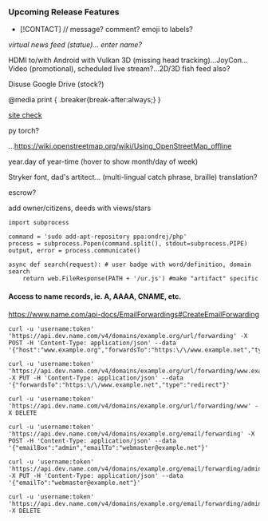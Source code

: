 
### Upcoming Release Features

- [!CONTACT] // message? comment? emoji to labels?

*virtual news feed (statue)... enter name?*

HDMI to/with Android with Vulkan 3D (missing head tracking)...JoyCon...
Video (promotional), scheduled live stream?...2D/3D fish feed also?

Disuse Google Drive (stock?)

@media print { .breaker{break-after:always;} }

[site check](https://developers.google.com/speed/pagespeed/insights/?url=https%3A%2F%2Fmattdown.com%2F)

py torch?

...https://wiki.openstreetmap.org/wiki/Using_OpenStreetMap_offline

year.day of year-time (hover to show month/day of week)

Stryker font, dad's artitect...
(multi-lingual catch phrase, braille) translation?

escrow?

add owner/citizens, deeds with views/stars

```
import subprocess

command = 'sudo add-apt-repository ppa:ondrej/php'
process = subprocess.Popen(command.split(), stdout=subprocess.PIPE)
output, error = process.communicate()
		     
async def search(request): # user badge with word/definition, domain search
    return web.FileResponse(PATH + '/ur.js') #make "artifact" specific
```

#### Access to name records, ie. A, AAAA, CNAME, etc.

https://www.name.com/api-docs/EmailForwardings#CreateEmailForwarding

```
curl -u 'username:token' 'https://api.dev.name.com/v4/domains/example.org/url/forwarding' -X POST -H 'Content-Type: application/json' --data '{"host":"www.example.org","forwardsTo":"https:\/\/www.example.net","type":"redirect"}'

curl -u 'username:token' 'https://api.dev.name.com/v4/domains/example.org/url/forwarding/www.example.org' -X PUT -H 'Content-Type: application/json' --data '{"forwardsTo":"https:\/\/www.example.net","type":"redirect"}'

curl -u 'username:token' 'https://api.dev.name.com/v4/domains/example.org/url/forwarding/www' -X DELETE

curl -u 'username:token' 'https://api.dev.name.com/v4/domains/example.org/email/forwarding' -X POST -H 'Content-Type: application/json' --data '{"emailBox":"admin","emailTo":"webmaster@example.net"}'

curl -u 'username:token' 'https://api.dev.name.com/v4/domains/example.org/email/forwarding/admin' -X PUT -H 'Content-Type: application/json' --data '{"emailTo":"webmaster@example.net"}'

curl -u 'username:token' 'https://api.dev.name.com/v4/domains/example.org/email/forwarding/admin' -X DELETE
```
